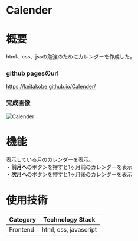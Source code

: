 # Calender

# 概要 
html、css、jssの勉強のためにカレンダーを作成した。

### github pagesのurl
https://keitakobe.github.io/Calender/

### 完成画像
![Calender](https://github.com/keitaKobe/Calender/assets/155284100/d9e7b085-4c0c-4ffc-9f40-67a452f11038)

# 機能
表示している月のカレンダーを表示。
<br>・**前月へ**のボタンを押すと1ヶ月前のカレンダーを表示
<br>・**次月へ**のボタンを押すと1ヶ月後のカレンダーを表示

# 使用技術
| Category	 | Technology Stack |
| ---- | ---- |
| Frontend | html, css, javascript |

